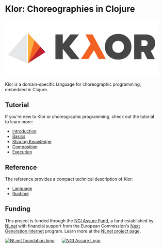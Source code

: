 # Klor: Choreographies in Clojure

<p align="center">
  <img src="./klor.svg" title="Klor" alt="Klor">
</p>

Klor is a domain-specific language for choreographic programming, embedded in Clojure.

## Tutorial

If you're new to Klor or choreographic programming, check out the tutorial to learn more:

- [Introduction](./doc/tutorial-01-introduction.md)
- [Basics](./doc/tutorial-02-basics.md)
- [Sharing Knowledge](./doc/tutorial-03-sharing-knowledge.md)
- [Composition](./doc/tutorial-04-composition.md)
- [Execution](./doc/tutorial-05-execution.md)

## Reference

The reference provides a compact technical description of Klor:

- [Language](./doc/reference-01-language.md)
- [Runtime](./doc/reference-02-runtime.md)

## Funding

This project is funded through the [NGI Assure Fund](https://nlnet.nl/assure), a fund established by [NLnet](https://nlnet.nl) with financial support from the European Commission's [Next Generation Internet](https://ngi.eu) program.
Learn more at the [NLnet project page](https://nlnet.nl/project/ChoreographicProgramming).

[<img src="https://nlnet.nl/logo/banner.png" alt="NLnet foundation logo" style="height: 3lh" />](https://nlnet.nl)
&nbsp;&nbsp;&nbsp;&nbsp;
[<img src="https://nlnet.nl/image/logos/NGIAssure_tag.svg" alt="NGI Assure Logo" style="height: 3lh" />](https://nlnet.nl/assure)
